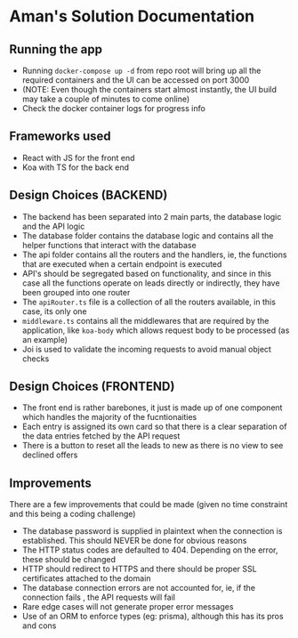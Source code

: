 Aman's Solution Documentation
===========================

## Running the app
- Running `docker-compose up -d` from repo root will bring up all the required containers and the UI can be accessed on port 3000
- (NOTE: Even though the containers start almost instantly, the UI build may take a couple of minutes to come online)
- Check the docker container logs for progress info


## Frameworks used
- React with JS for the front end
- Koa with TS for the back end

## Design Choices (BACKEND)
- The backend has been separated into 2 main parts, the database logic and the API logic
- The database folder contains the database logic and contains all the helper functions that interact with the database
- The api folder contains all the routers and the handlers, ie, the functions that are executed when a certain endpoint is executed
- API's should be segregated based on functionality, and since in this case all the functions operate on leads directly or indirectly, they have been grouped into one router
- The `apiRouter.ts` file is a collection of all the routers available, in this case, its only one
- `middleware.ts` contains all the middlewares that are required by the application, like `koa-body` which allows request body to be processed (as an example)
- Joi is used to validate the incoming requests to avoid manual object checks


## Design Choices (FRONTEND)
- The front end is rather barebones, it just is made up of one component which handles the majority of the fucntionaities
- Each entry is assigned its own card so that there is a clear separation of the data entries fetched by the API request
- There is a button to reset all the leads to new as there is no view to see declined offers

## Improvements 
There are a few improvements that could be made (given no time constraint and this being a coding challenge)
- The database password is supplied in plaintext when the connection is established. This should NEVER be done for obvious reasons
- The HTTP status codes are defaulted to 404. Depending on the error, these should be changed
- HTTP should redirect to HTTPS and there should be proper SSL certificates attached to the domain
- The database connection errors are not accounted for, ie, if the connection fails , the API requests will fail
- Rare edge cases will not generate proper error messages
- Use of an ORM to enforce types (eg: prisma), although this has its pros and cons
    
